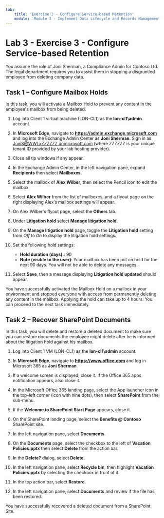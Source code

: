 ```yaml
---
lab:
    title: 'Exercise 3 - Configure Service-based Retention'
    module: 'Module 3 - Implement Data Lifecycle and Records Management'
---
```


# Lab 3 - Exercise 3 - Configure Service-based Retention

You assume the role of Joni Sherman, a Compliance Admin for Contoso Ltd. The legal department requires you to assist them in stopping a disgruntled employee from deleting company data.

## Task 1 – Configure Mailbox Holds

In this task, you will activate a Mailbox Hold to prevent any content in the employee's mailbox from being deleted.

1. Log into Client 1 virtual machine (LON-CL1) as the **lon-cl1\admin** account.

1. In **Microsoft Edge**, navigate to **https://admin.exchange.microsoft.com** and log into the Exchange Admin Center as **Joni Sherman**. Sign in as JoniS@WWLxZZZZZZ.onmicrosoft.com (where ZZZZZZ is your unique tenant ID provided by your lab hosting provider).

1. Close all tip windows if any appear.

1. In the Exchange Admin Center, in the left navigation pane, expand **Recipients** then select **Mailboxes**.

1. Select the mailbox of **Alex Wilber**, then select the Pencil icon to edit the mailbox.

1. Select  **Alex Wilber** from the list of mailboxes, and a flyout page on the right displaying Alex's mailbox settings will appear.

1. On Alex Wilber's flyout page, select the **Others** tab.

1. Under **Litigation hold** select **Manage litigation hold**.

1. On the **Manage litigation hold** page, toggle the **Litigation hold** setting from _Off_ to _On_ to display the litigation hold settings.

1. Set the following hold settings:

    - **Hold duration (days).**: 90
    - **Note (visible to the user)**: Your mailbox has been put on hold for the next 90 days. You will not be able to delete any messages.

1. Select **Save**, then a message displaying **Litigation hold updated** should appear.

You have successfully activated the Mailbox Hold on a mailbox in your environment and stopped everyone with access from permanently deleting any content in the mailbox. Applying the hold can take up to 4 hours.  You can proceed to the next task immediately.

## Task 2 – Recover SharePoint Documents

In this task, you will delete and restore a deleted document to make sure you can restore documents the employee might delete after he is informed about the litigation hold against his mailbox.

1. Log into Client 1 VM (LON-CL1) as the **lon-cl1\admin** account.

1. In **Microsoft Edge**, navigate to **https://www.office.com** and log in Microsoft 365 as **Joni Sherman**.

1. If a welcome screen is displayed, close it. If the Office 365 apps notification appears, also close it.

1. In the Microsoft Office 365 landing page, select the App launcher icon in the top-left corner (icon with nine dots), then select **SharePoint** from the sub-menu.

1. If the **Welcome to SharePoint Start Page** appears, close it.

1. On the SharePoint landing page, select the **Benefits @ Contoso** SharePoint site.

1. In the left navigation pane, select **Documents**.

1. On the **Documents** page, select the checkbox to the left of **Vacation Policies.pptx** then select **Delete** from the action bar.

1. In the **Delete?** dialog, select **Delete**.

1. In the left navigation pane, select **Recycle bin**, then highlight **Vacation Policies.pptx** by selecting the checkbox in front of it.

1. In the top action bar, select **Restore**.

1. In the left navigation pane, select **Documents** and review if the file has been restored.

You have successfully recovered a deleted document from a SharePoint Site.
